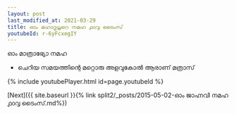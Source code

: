 ```yaml
---
layout: post
last_modified_at: 2021-03-29
title: ഓം മഹാദൃധൃറെ നമഹ ൧൦൮ ടൈംസ്
youtubeId: r-6yFcxegIY
---
```

 
 
 ഓം മാത്രാഭ്യോ നമഹ 
 
 -  ചെറിയ സമയത്തിന്റെ മറ്റൊരു അളവുകോൽ ആരാണ് മത്രാസ് 
 
  
 
  
 
 
 
 
 
 


{% include youtubePlayer.html id=page.youtubeId %}
 
[Next]({{ site.baseurl }}{% link  split2/_posts/2015-05-02-ഓം ജാഹ്നവി നമഹ ൧൦൮ ടൈംസ്.md%})
 
